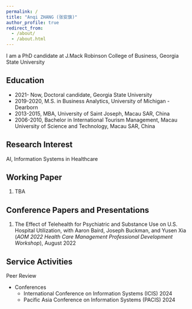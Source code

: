 ```yaml
---
permalink: /
title: "Anqi ZHANG (张安旗)"
author_profile: true
redirect_from: 
  - /about/
  - /about.html
---
```


I am a PhD candidate at J.Mack Robinson College of Business, Georgia State University


Education
------

* 2021- Now,      Doctoral candidate, Georgia State University
* 2019-2020,      M.S. in Business Analytics, University of Michigan - Dearborn
* 2013-2015,      MBA, University of Saint Joseph, Macau SAR, China
* 2006-2010,      Bachelor in International Tourism Management,
                  Macau University of Science and Technology, Macau SAR, China


Research Interest
------

AI, Information Systems in Healthcare


Working Paper
------
1. TBA

Conference Papers and Presentations
------
1. The Effect of Telehealth for Psychiatric and Substance Use on U.S. Hospital Utilization, with Aaron Baird, Joseph Buckman, and Yusen Xia 
 (_AOM 2022 Health Care Management Professional Development Workshop_), August 2022



Service Activities
------
Peer Review

* Conferences
  * International Conference on Information Systems (ICIS) 2024
  * Pacific Asia Conference on Information Systems (PACIS) 2024




